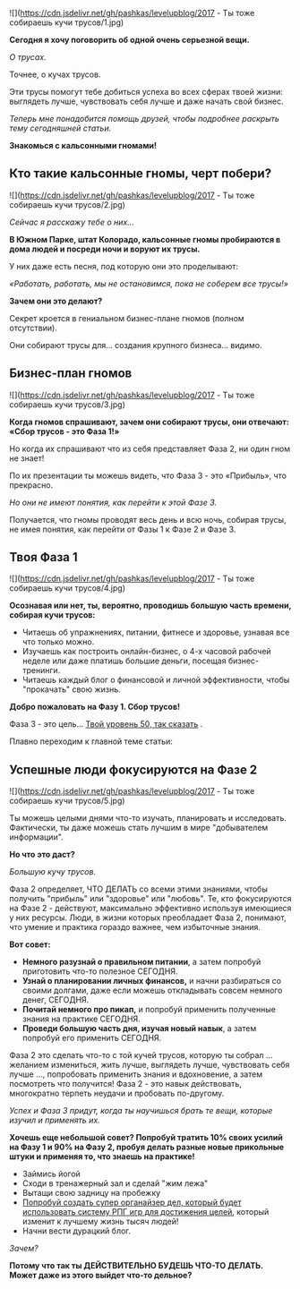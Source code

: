 <!--
Title: Ты тоже собираешь кучи трусов?
PostId: 3686619931912460319
Published: true
-->

![](https://cdn.jsdelivr.net/gh/pashkas/levelupblog/2017 - Ты тоже собираешь кучи трусов/1.jpg)

**Сегодня я хочу поговорить об одной очень серьезной вещи.**

*О трусах.*

Точнее, о кучах трусов.

Эти трусы помогут тебе добиться успеха во всех сферах твоей жизни: выглядеть лучше, чувствовать себя лучше и даже начать свой бизнес.

*Теперь мне понадобится помощь друзей, чтобы подробнее раскрыть тему сегодняшней статьи.*

**Знакомься с кальсонными гномами!**

<!--more-->

## Кто такие кальсонные гномы, черт побери?

![](https://cdn.jsdelivr.net/gh/pashkas/levelupblog/2017 - Ты тоже собираешь кучи трусов/2.jpg)

*Сейчас я расскажу тебе о них\...*

**В Южном Парке, штат Колорадо, кальсонные гномы пробираются в дома людей и посреди ночи и воруют их трусы.**

У них даже есть песня, под которую они это проделывают:

*«Работать, работать, мы не остановимся, пока не соберем все трусы!»*

**Зачем они это делают?**

Секрет кроется в гениальном бизнес-плане гномов (полном отсутствии).

Они собирают трусы для\... создания крупного бизнеса\... видимо.

## Бизнес-план гномов

![](https://cdn.jsdelivr.net/gh/pashkas/levelupblog/2017 - Ты тоже собираешь кучи трусов/3.jpg)

**Когда гномов спрашивают, зачем они собирают трусы, они отвечают: «Сбор трусов - это Фаза 1!»**

Но когда их спрашивают что из себя представляет Фаза 2, ни один гном не знает!

По их презентации ты можешь видеть, что Фаза 3 - это «Прибыль», что прекрасно.

*Но они не имеют понятия, как перейти к этой Фазе 3.*

Получается, что гномы проводят весь день и всю ночь, собирая трусы, не имея понятия, как перейти от Фазы 1 к Фазе 2 и Фазе 3.

## Твоя Фаза 1

![](https://cdn.jsdelivr.net/gh/pashkas/levelupblog/2017 - Ты тоже собираешь кучи трусов/4.jpg)

**Осознавая или нет, ты, вероятно, проводишь большую часть времени, собирая кучи трусов:**

-   Читаешь об упражнениях, питании, фитнесе и здоровье, узнавая все что только можно.
-   Изучаешь как построить онлайн-бизнес, о 4-х часовой рабочей неделе или даже платишь большие деньги, посещая бизнес-тренинги.
-   Читаешь каждый блог о финансовой и личной эффективности, чтобы \"прокачать\" свою жизнь.

**Добро пожаловать на Фазу 1. Сбор трусов!**

Фаза 3 - это цель\... [Твой уровень 50, так сказать](http://nerdistway.blogspot.com/2013/08/blog-post_5490.html) .

Плавно переходим к главной теме статьи:

## Успешные люди фокусируются на Фазе 2

![](https://cdn.jsdelivr.net/gh/pashkas/levelupblog/2017 - Ты тоже собираешь кучи трусов/5.jpg)

Ты можешь целыми днями что-то изучать, планировать и исследовать. Фактически, ты даже можешь стать лучшим в мире \"добывателем информации\".

**Но что это даст?**

*Большую кучу трусов.*

Фаза 2 определяет, ЧТО ДЕЛАТЬ со всеми этими знаниями, чтобы получить \"прибыль\" или \"здоровье\" или \"любовь\". Те, кто фокусируются на Фазе 2 - действуют, максимально эффективно используя имеющиеся у них ресурсы. Люди, в жизни которых преобладает Фаза 2, понимают, что умение и практика гораздо важнее, чем избыточные знания.

**Вот совет:**

-   **Немного разузнай о правильном питании**, а затем попробуй приготовить что-то полезное СЕГОДНЯ.
-   **Узнай о планировании личных финансов,** и начни разбираться со своими долгами, даже если можешь откладывать совсем немного денег, СЕГОДНЯ.
-   **Почитай немного про пикап,** и попробуй применить полученные знания на практике СЕГОДНЯ.
-   **Проведи большую часть дня, изучая новый навык**, а затем попробуй его применить СЕГОДНЯ.

Фаза 2 это сделать что-то с той кучей трусов, которую ты собрал \... желанием измениться, жить лучше, выглядеть лучше, чувствовать себя лучше \..., попробовать применить знания и вдохновение, а затем посмотреть что получится! Фаза 2 - это навык действовать, многократно терпеть неудачи и пробовать по-другому.

*Успех и Фаза 3 придут, когда ты научишься брать те вещи, которые изучил и применять их.*

**Хочешь еще небольшой совет? Попробуй тратить 10% своих усилий на Фазу 1 и 90% на Фазу 2, пробуя делать разные новые прикольные штуки и применяя то, что знаешь на практике!**

-   Займись йогой
-   Сходи в тренажерный зал и сделай \"жим лежа\"
-   Вытащи свою задницу на пробежку
-   [Попробуй создать супер органайзер дел, который будет использовать систему РПГ игр для достижения целей](http://nerdistway.blogspot.com/2013/07/mylife-rpg-organizer.html), который изменит к лучшему жизнь тысяч людей!
-   Начни вести дурацкий блог.

*Зачем?*

**Потому что так ты ДЕЙСТВИТЕЛЬНО БУДЕШЬ ЧТО-ТО ДЕЛАТЬ. Может даже из этого выйдет что-то дельное?**
